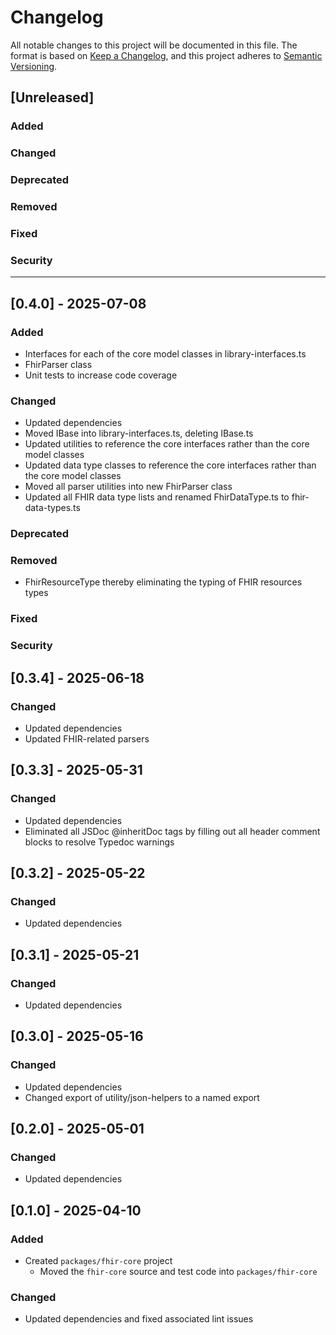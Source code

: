 # Changelog

All notable changes to this project will be documented in this file.
The format is based on [Keep a Changelog](https://keepachangelog.com/en/1.1.0/), and this project adheres to [Semantic Versioning](https://semver.org/spec/v2.0.0.html).

## [Unreleased]

### Added

### Changed

### Deprecated

### Removed

### Fixed

### Security

---

## [0.4.0] - 2025-07-08

### Added

- Interfaces for each of the core model classes in library-interfaces.ts
- FhirParser class
- Unit tests to increase code coverage

### Changed

- Updated dependencies
- Moved IBase into library-interfaces.ts, deleting IBase.ts
- Updated utilities to reference the core interfaces rather than the core model classes
- Updated data type classes to reference the core interfaces rather than the core model classes
- Moved all parser utilities into new FhirParser class
- Updated all FHIR data type lists and renamed FhirDataType.ts to fhir-data-types.ts

### Deprecated

### Removed

- FhirResourceType thereby eliminating the typing of FHIR resources types

### Fixed

### Security


## [0.3.4] - 2025-06-18

### Changed

- Updated dependencies
- Updated FHIR-related parsers


## [0.3.3] - 2025-05-31

### Changed

- Updated dependencies
- Eliminated all JSDoc @inheritDoc tags by filling out all header comment blocks to resolve Typedoc warnings


## [0.3.2] - 2025-05-22

### Changed

- Updated dependencies


## [0.3.1] - 2025-05-21

### Changed

- Updated dependencies


## [0.3.0] - 2025-05-16

### Changed

- Updated dependencies
- Changed export of utility/json-helpers to a named export

## [0.2.0] - 2025-05-01

### Changed

- Updated dependencies


## [0.1.0] - 2025-04-10

### Added

- Created `packages/fhir-core` project
  - Moved the `fhir-core` source and test code into `packages/fhir-core`

### Changed

- Updated dependencies and fixed associated lint issues

